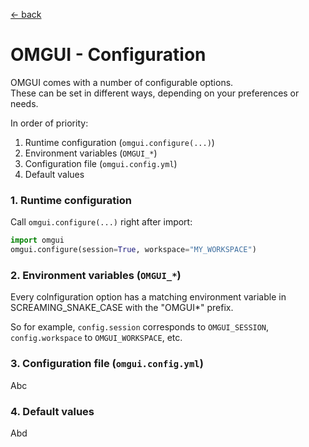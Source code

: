 [&larr; back](../)

# OMGUI - Configuration

OMGUI comes with a number of configurable options.  
These can be set in different ways, depending on your preferences or needs.

In order of priority:

1. Runtime configuration (`omgui.configure(...)`)
1. Environment variables (`OMGUI_*`)
1. Configuration file (`omgui.config.yml`)
1. Default values

### 1. Runtime configuration

Call `omgui.configure(...)` right after import:

```python
import omgui
omgui.configure(session=True, workspace="MY_WORKSPACE")
```

### 2. Environment variables (`OMGUI_*`)

Every colnfiguration option has a matching environment variable in SCREAMING_SNAKE_CASE with the "OMGUI\*" prefix.

So for example, `config.session` corresponds to `OMGUI_SESSION`, `config.workspace` to `OMGUI_WORKSPACE`, etc.

### 3. Configuration file (`omgui.config.yml`)

Abc

### 4. Default values

Abd
